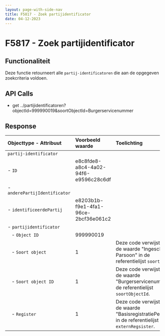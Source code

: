 ```yaml
---
layout: page-with-side-nav
title: F5817 - Zoek partijidentificator
date: 04-12-2023
---
```


# F5817 - Zoek partijidentificator

## Functionaliteit

Deze functie retourneert alle `partij-identificatoren` die aan de opgegeven zoekcriteria voldoen.

## API Calls

- get ../partijidentificatoren?objectId=999990019&soortObjectId=Burgerservicenummer

## Response 

| Objecttype - Attribuut | Voorbeeld waarde | Toelichting |
| :----------- | :----------- | :----------- |
| `partij-identificator` | | |
| - `ID` | e8c8fde8-a8c4-4a02-94f6-e9596c28c6df | | 
| - `anderePartijIdentificator` | | | 
| - `identificeerdePartij` | e8203b1b-f9e1-4fa1-96ce-2bcf36e061c2 | | 
| - `partijidentificator` | | |  
|&nbsp;&nbsp; - `Object ID` | 999990019 | |
|&nbsp;&nbsp; - `Soort object` | 1 | Deze code verwijst naar de waarde "Ingeschreven Parsoon" in de referentielijst `soortObject`. | 
|&nbsp;&nbsp; - `Soort object ID` | 1 | Deze code verwijst naar de waarde "Burgerservicenummer" in de referentielijst `soortObjectId`. |
|&nbsp;&nbsp; - `Register` | 1 | Deze code verwijst naar de waarde "BasisregistratiePersonen" in de referentielijst `externRegsister`. |
